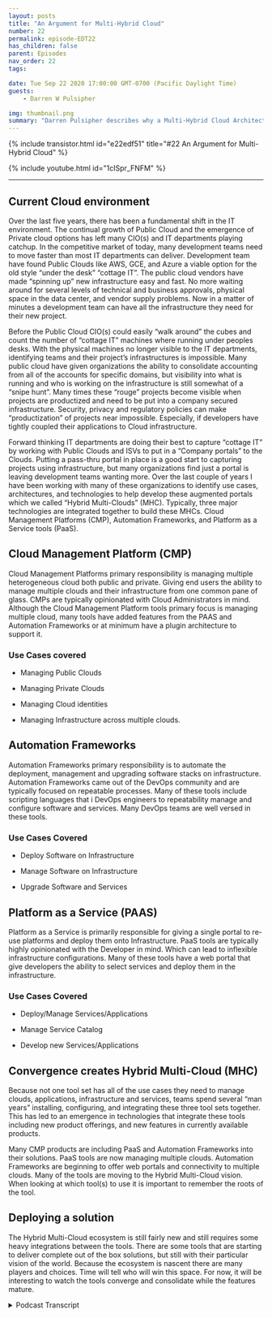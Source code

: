 ```yaml
---
layout: posts
title: "An Argument for Multi-Hybrid Cloud"
number: 22
permalink: episode-EDT22
has_children: false
parent: Episodes
nav_order: 22
tags:

date: Tue Sep 22 2020 17:00:00 GMT-0700 (Pacific Daylight Time)
guests:
    - Darren W Pulsipher

img: thumbnail.png
summary: "Darren Pulsipher describes why a Multi-Hybrid Cloud Architect may already be in your Data Center. Most organizations already all of the ingredients. They just need to know how they fit together."
---
```


{% include transistor.html id="e22edf51" title="#22 An Argument for Multi-Hybrid Cloud" %}

{% include youtube.html id="1cISpr_FNFM" %}

---

<p></p><h2> Current Cloud environment</h2>
<p>
Over the last five years, there has been a fundamental shift in the IT environment. The continual growth of Public Cloud and the emergence of Private cloud options has left many CIO(s) and IT departments playing catchup. In the competitive market of today, many development teams need to move faster than most IT departments can deliver. Development team have found Public Clouds like AWS, GCE, and Azure a viable option for the old style “under the desk” “cottage IT”. The public cloud vendors have made “spinning up” new infrastructure easy and fast. No more waiting around for several levels of technical and business approvals, physical space in the data center, and vendor supply problems. Now in a matter of minutes a development team can have all the infrastructure they need for their new project.</p>
<p>Before the Public Cloud CIO(s) could easily “walk around” the cubes and count the number of “cottage IT” machines where running under peoples desks. With the physical machines no longer visible to the IT departments, identifying teams and their project’s infrastructures is impossible. Many public cloud have given organizations the ability to consolidate accounting from all of the accounts for specific domains, but visibility into what is running and who is working on the infrastructure is still somewhat of a “snipe hunt”. Many times these “rouge” projects become visible when projects are productized and need to be put into a company secured infrastructure. Security, privacy and regulatory policies can make “productization” of projects near impossible. Especially, if developers have tightly coupled their applications to Cloud infrastructure.</p>
<p>Forward thinking IT departments are doing their best to capture “cottage IT” by working with Public Clouds and ISVs to put in a “Company portals” to the Clouds. Putting a pass-thru portal in place is a good start to capturing projects using infrastructure, but many organizations find just a portal is leaving development teams wanting more. Over the last couple of years I have been working with many of these organizations to identify use cases, architectures, and technologies to help develop these augmented portals which we called “Hybrid Multi-Clouds” (MHC). Typically, three major technologies are integrated together to build these MHCs. Cloud Management Platforms (CMP), Automation Frameworks, and Platform as a Service tools (PaaS). </p><h2> Cloud Management Platform (CMP)</h2>
<p>
</p>
<p>Cloud Management Platforms primary responsibility is managing multiple heterogeneous cloud both public and private. Giving end users the ability to manage multiple clouds and their infrastructure from one common pane of glass.  CMPs are typically opinionated with Cloud Administrators in mind. Although the Cloud Management Platform tools primary focus is managing multiple cloud, many tools have added features from the PAAS and Automation Frameworks or at minimum have a plugin architecture to support it.</p>
<p></p><h3> Use Cases covered</h3>
<p>
</p>
<p><ul><li> Managing Public Clouds</li></ul>
<ul><li> Managing Private Clouds</li></ul>
<ul><li> Managing Cloud identities</li></ul>
<ul><li> Managing Infrastructure across multiple clouds.</li></ul>
</p>
<p></p><h2> Automation Frameworks</h2>
<p>
</p>
<p>Automation Frameworks primary responsibility is to automate the deployment, management and upgrading software stacks on infrastructure. Automation Frameworks came out of the DevOps community and are typically focused on repeatable processes. Many of these tools include scripting languages that i DevOps engineers to repeatability manage and configure software and services. Many DevOps teams are well versed in these tools.</p>
<p></p><h3> Use Cases Covered</h3>
<p>
</p>
<p><ul><li> Deploy Software on Infrastructure</li></ul>
<ul><li> Manage Software on Infrastructure</li></ul>
<ul><li> Upgrade Software and Services</li></ul>
</p>
<p></p><h2> Platform as a Service (PAAS)</h2>
<p>
</p>
<p>Platform as a Service is primarily responsible for giving a single portal to re-use platforms and deploy them onto Infrastructure. PaaS tools are typically highly opinionated with the Developer in mind. Which can lead to inflexible infrastructure configurations. Many of these tools have a web portal that give developers the ability to select services and deploy them in the infrastructure. </p>
<p></p><h3> Use Cases Covered</h3>
<p>
</p>
<p><ul><li> Deploy/Manage Services/Applications</li></ul>
<ul><li> Manage Service Catalog</li></ul>
<ul><li> Develop new Services/Applications</li></ul>
</p>
<p></p><h2> Convergence creates Hybrid Multi-Cloud (MHC)</h2>
<p>
</p>
<p>Because not one tool set has all of the use cases they need to manage clouds, applications, infrastructure and services, teams spend several “man years” installing, configuring, and integrating these three tool sets together. This has led to an emergence in technologies that integrate these tools including new product offerings, and new features in currently available products. </p>
<p>Many CMP products are including PaaS and Automation Frameworks into their solutions. PaaS tools are now managing multiple clouds. Automation Frameworks are beginning to offer web portals and connectivity to multiple clouds. Many of the tools are moving to the Hybrid Multi-Cloud vision. When looking at which tool(s) to use it is important to remember the roots of the tool. </p>
<p></p><h2> Deploying a solution</h2>
<p>
</p>
<p>The Hybrid Multi-Cloud ecosystem is still fairly new and still requires some heavy integrations between the tools. There are some tools that are starting to deliver complete out of the box solutions, but still with their particular vision of the world. Because the ecosystem is nascent there are many players and choices. Time will tell who will win this space. For now, it will be interesting to watch the tools converge and consolidate while the features mature.</p>
<p>

<details>
<summary> Podcast Transcript </summary>

<p></p>

</details>
